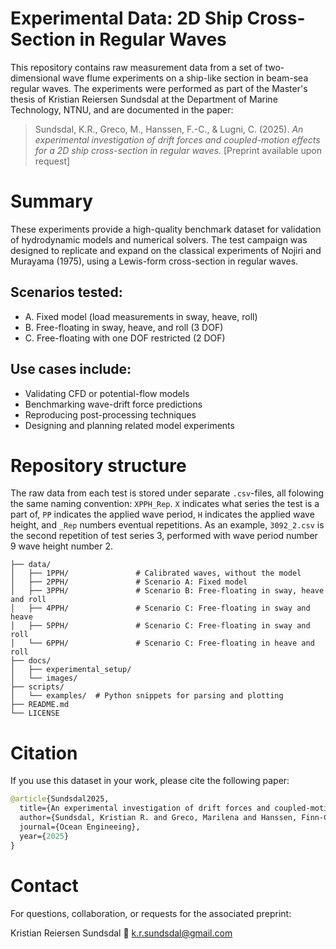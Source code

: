 # Experimental Data: 2D Ship Cross-Section in Regular Waves
This repository contains raw measurement data from a set of two-dimensional wave flume experiments on a ship-like section in beam-sea regular waves. The experiments were performed as part of the Master's thesis of Kristian Reiersen Sundsdal at the Department of Marine Technology, NTNU, and are documented in the paper:

> Sundsdal, K.R., Greco, M., Hanssen, F.-C., & Lugni, C. (2025).
_An experimental investigation of drift forces and coupled-motion effects for a 2D ship cross-section in regular waves._
[Preprint available upon request]

# Summary
These experiments provide a high-quality benchmark dataset for validation of hydrodynamic models and numerical solvers. The test campaign was designed to replicate and expand on the classical experiments of Nojiri and Murayama (1975), using a Lewis-form cross-section in regular waves.

## Scenarios tested:
- A. Fixed model (load measurements in sway, heave, roll)
- B. Free-floating in sway, heave, and roll (3 DOF)
- C. Free-floating with one DOF restricted (2 DOF)

## Use cases include:
- Validating CFD or potential-flow models
- Benchmarking wave-drift force predictions
- Reproducing post-processing techniques
- Designing and planning related model experiments

# Repository structure

The raw data from each test is stored under separate `.csv`-files, all folowing the same naming convention: `XPPH_Rep`. `X` indicates what series the test is a part of, `PP` indicates the applied wave period, `H` indicates the applied wave height, and `_Rep` numbers eventual repetitions. As an example, `3092_2.csv` is the second repetition of test series 3, performed with wave period number 9 wave height number 2.
```
├── data/
│   ├── 1PPH/               # Calibrated waves, without the model
│   ├── 2PPH/               # Scenario A: Fixed model
│   ├── 3PPH/               # Scenario B: Free-floating in sway, heave and roll
│   ├── 4PPH/               # Scenario C: Free-floating in sway and heave
│   ├── 5PPH/               # Scenario C: Free-floating in sway and roll
│   └── 6PPH/               # Scenario C: Free-floating in heave and roll
├── docs/                   
│   ├── experimental_setup/
│   └── images/
├── scripts/
│   └── examples/  # Python snippets for parsing and plotting
├── README.md
└── LICENSE
```

# Citation
If you use this dataset in your work, please cite the following paper:

``` graphql
@article{Sundsdal2025,
  title={An experimental investigation of drift forces and coupled-motion effects for a 2D ship cross-section in regular waves},
  author={Sundsdal, Kristian R. and Greco, Marilena and Hanssen, Finn-Christian and Lugni, Claudio},
  journal={Ocean Engineeing},
  year={2025}
}
```
# Contact
For questions, collaboration, or requests for the associated preprint:

Kristian Reiersen Sundsdal
📧 k.r.sundsdal@gmail.com